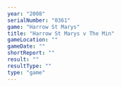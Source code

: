 ```yaml
---
year: "2008"
serialNumber: "0361" 
game: "Harrow St Marys"
title: "Harrow St Marys v The Min"
gameLocation: ""
gameDate: ""
shortReport: ""
result: ""
resultType: ""
type: "game"
---
```

